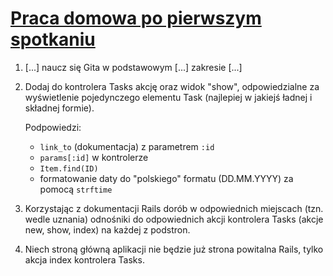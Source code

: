 [Praca domowa po pierwszym spotkaniu][pd]
=========================================

  1. [...] naucz się Gita w podstawowym [...] zakresie [...]

  2. Dodaj do kontrolera Tasks akcję oraz widok "show", odpowiedzialne
     za wyświetlenie pojedynczego elementu Task (najlepiej w jakiejś
     ładnej i składnej formie).

     Podpowiedzi:

      - `link_to` (dokumentacja) z parametrem `:id`
      - `params[:id]` w kontrolerze
      - `Item.find(ID)`
      - formatowanie daty do "polskiego" formatu (DD.MM.YYYY) za pomocą
        `strftime`

  3. Korzystając z dokumentacji Rails dorób w odpowiednich miejscach
     (tzn. wedle uznania) odnośniki do odpowiednich akcji kontrolera
     Tasks (akcje new, show, index) na każdej z podstron.

  4. Niech stroną główną aplikacji nie będzie już strona powitalna
     Rails, tylko akcja index kontrolera Tasks.

  [pd]: http://github.com/tomash/szkolenie-2010/blob/master/1/pracadomowa.txt

